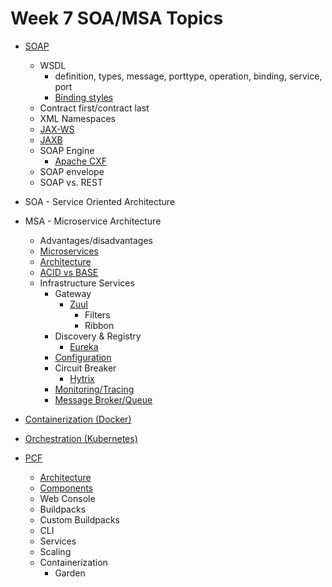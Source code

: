 # Week 7 SOA/MSA Topics

- [SOAP](https://www.w3.org/TR/2000/NOTE-SOAP-20000508/)
  - WSDL
    - definition, types, message, porttype, operation, binding, service, port
    - [Binding styles](https://www.ibm.com/support/knowledgecenter/SSFTBX_8.5.7/com.ibm.wbpm.wid.integ.doc/access/topics/rwsdlstyle.html)
  - Contract first/contract last
  - XML Namespaces
  - [JAX-WS](https://docs.oracle.com/javaee/6/tutorial/doc/bnayl.html)
  - [JAXB](https://www.oracle.com/technical-resources/articles/javase/jaxb.html)
  - SOAP Engine
    - [Apache CXF](https://cxf.apache.org/)
  - SOAP envelope
  - SOAP vs. REST

- SOA - Service Oriented Architecture

- MSA - Microservice Architecture
  - Advantages/disadvantages
  - [Microservices](https://martinfowler.com/articles/microservices.html)
  - [Architecture](https://dzone.com/articles/design-patterns-for-microservices)
  - [ACID vs BASE](https://www.dataversity.net/acid-vs-base-the-shifting-ph-of-database-transaction-processing/#)
  - Infrastructure Services
    - Gateway
      - [Zuul](https://github.com/Netflix/zuul/wiki)
        - Filters
        - Ribbon
    - Discovery & Registry
      - [Eureka](https://github.com/Netflix/eureka/wiki)
    - [Configuration](https://spring.io/guides/gs/centralized-configuration/)
    - Circuit Breaker
      - [Hytrix](https://github.com/Netflix/Hystrix/wiki/How-it-Works)
    - [Monitoring/Tracing](https://dzone.com/articles/microservices-part-6-distributed-tracing-with-spri)
    - [Message Broker/Queue](https://spring.io/guides/gs/messaging-rabbitmq/)

- [Containerization (Docker)](https://www.docker.com/)
- [Orchestration (Kubernetes)](https://kubernetes.io/)

- [PCF](https://run.pivotal.io/)
  - [Architecture](https://docs.cloudfoundry.org/)
  - [Components](https://docs.cloudfoundry.org/concepts/architecture/)
  - Web Console
  - Buildpacks
  - Custom Buildpacks
  - CLI
  - Services
  - Scaling
  - Containerization
    - Garden
